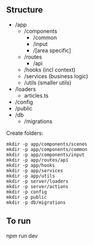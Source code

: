 ## Structure

- /app
  - /components
      - /common
      - /input
      - /[area specific]
  - /routes
    - /api
  - /hooks (incl context)
  - /services (business logic)
  - /utils (smaller utils)
- /loaders
    - articles.ts
- /config
- /public
- /db
  - /migrations

Create folders:

	mkdir -p app/components/scenes
	mkdir -p app/components/common
	mkdir -p app/components/input
	mkdir -p app/routes/api
	mkdir -p app/hooks
	mkdir -p app/services
	mkdir -p app/utils
	mkdir -p server/loaders
	mkdir -p server/actions
	mkdir -p config
	mkdir -p public
	mkdir -p db/migrations

## To run

npm run dev
